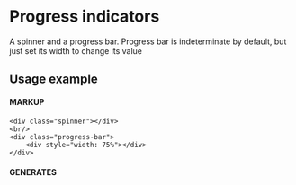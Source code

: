 # Progress indicators
A spinner and a progress bar. Progress bar is indeterminate by default, but just set its width to change its value

## Usage example
#### MARKUP
```
<div class="spinner"></div>
<br/>
<div class="progress-bar">
    <div style="width: 75%"></div>
</div>
```
#### GENERATES
<div class="example-code">
<div class="spinner"></div>
<br/>
<div class="progress-bar">
    <div style="width: 75%"></div>
</div>
</div>
